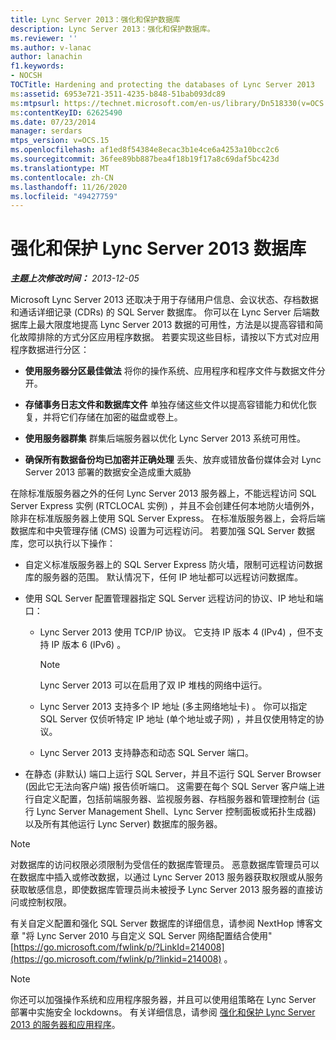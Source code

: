 ```yaml
---
title: Lync Server 2013：强化和保护数据库
description: Lync Server 2013：强化和保护数据库。
ms.reviewer: ''
ms.author: v-lanac
author: lanachin
f1.keywords:
- NOCSH
TOCTitle: Hardening and protecting the databases of Lync Server 2013
ms:assetid: 6953e721-3511-4235-b848-51bab093dc89
ms:mtpsurl: https://technet.microsoft.com/en-us/library/Dn518330(v=OCS.15)
ms:contentKeyID: 62625490
ms.date: 07/23/2014
manager: serdars
mtps_version: v=OCS.15
ms.openlocfilehash: af1ed8f54384e8ecac3b1e4ce6a4253a10bcc2c6
ms.sourcegitcommit: 36fee89bb887bea4f18b19f17a8c69daf5bc423d
ms.translationtype: MT
ms.contentlocale: zh-CN
ms.lasthandoff: 11/26/2020
ms.locfileid: "49427759"
---
```

# <a name="hardening-and-protecting-the-databases-of-lync-server-2013"></a>强化和保护 Lync Server 2013 数据库

<div data-xmlns="http://www.w3.org/1999/xhtml">

<div class="topic" data-xmlns="http://www.w3.org/1999/xhtml" data-msxsl="urn:schemas-microsoft-com:xslt" data-cs="https://msdn.microsoft.com/">

<div data-asp="https://msdn2.microsoft.com/asp">



</div>

<div id="mainSection">

<div id="mainBody">

<span> </span>

_**主题上次修改时间：** 2013-12-05_

Microsoft Lync Server 2013 还取决于用于存储用户信息、会议状态、存档数据和通话详细记录 (CDRs) 的 SQL Server 数据库。 你可以在 Lync Server 后端数据库上最大限度地提高 Lync Server 2013 数据的可用性，方法是以提高容错和简化故障排除的方式分区应用程序数据。 若要实现这些目标，请按以下方式对应用程序数据进行分区：

  - **使用服务器分区最佳做法**   将你的操作系统、应用程序和程序文件与数据文件分开。

  - **存储事务日志文件和数据库文件**   单独存储这些文件以提高容错能力和优化恢复，并将它们存储在加密的磁盘或卷上。

  - **使用服务器群集**   群集后端服务器以优化 Lync Server 2013 系统可用性。

  - **确保所有数据备份均已加密并正确处理**   丢失、放弃或错放备份媒体会对 Lync Server 2013 部署的数据安全造成重大威胁

在除标准版服务器之外的任何 Lync Server 2013 服务器上，不能远程访问 SQL Server Express 实例 (RTCLOCAL 实例) ，并且不会创建任何本地防火墙例外，除非在标准版服务器上使用 SQL Server Express。 在标准版服务器上，会将后端数据库和中央管理存储 (CMS) 设置为可远程访问。 若要加强 SQL Server 数据库，您可以执行以下操作：

  - 自定义标准版服务器上的 SQL Server Express 防火墙，限制可远程访问数据库的服务器的范围。 默认情况下，任何 IP 地址都可以远程访问数据库。

  - 使用 SQL Server 配置管理器指定 SQL Server 远程访问的协议、IP 地址和端口：
    
      - Lync Server 2013 使用 TCP/IP 协议。 它支持 IP 版本 4 (IPv4) ，但不支持 IP 版本 6 (IPv6) 。
        
        <div>
        

        > [!NOTE]  
        > Lync Server 2013 可以在启用了双 IP 堆栈的网络中运行。

        
        </div>
    
      - Lync Server 2013 支持多个 IP 地址 (多主网络地址卡) 。 你可以指定 SQL Server 仅侦听特定 IP 地址 (单个地址或子网) ，并且仅使用特定的协议。
    
      - Lync Server 2013 支持静态和动态 SQL Server 端口。

  - 在静态 (非默认) 端口上运行 SQL Server，并且不运行 SQL Server Browser (因此它无法向客户端) 报告侦听端口。 这需要在每个 SQL Server 客户端上进行自定义配置，包括前端服务器、监视服务器、存档服务器和管理控制台 (运行 Lync Server Management Shell、Lync Server 控制面板或拓扑生成器) 以及所有其他运行 Lync Server) 数据库的服务器。

<div>


> [!NOTE]  
> 对数据库的访问权限必须限制为受信任的数据库管理员。 恶意数据库管理员可以在数据库中插入或修改数据，以通过 Lync Server 2013 服务器获取权限或从服务获取敏感信息，即使数据库管理员尚未被授予 Lync Server 2013 服务器的直接访问或控制权限。



</div>

有关自定义配置和强化 SQL Server 数据库的详细信息，请参阅 NextHop 博客文章 "将 Lync Server 2010 与自定义 SQL Server 网络配置结合使用" [https://go.microsoft.com/fwlink/p/?LinkId=214008](https://go.microsoft.com/fwlink/p/?linkid=214008) 。

<div>


> [!NOTE]  
> 你还可以加强操作系统和应用程序服务器，并且可以使用组策略在 Lync Server 部署中实施安全 lockdowns。 有关详细信息，请参阅 <A href="lync-server-2013-hardening-and-protecting-servers-and-applications.md">强化和保护 Lync Server 2013 的服务器和应用程序</A>。



</div>

</div>

<span> </span>

</div>

</div>

</div>

